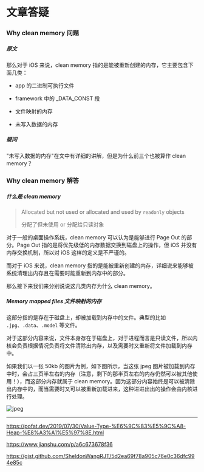 # 文章答疑

### Why clean memory 问题

##### 原文

那么对于 iOS 来说，clean memory 指的是能被重新创建的内存，它主要包含下面几类：

- app 的二进制可执行文件

- framework 中的 _DATA_CONST 段

- 文件映射的内存

- 未写入数据的内存

##### 疑问

"未写入数据的内存"在文中有详细的讲解，但是为什么前三个也被算作 clean memory？

### Why clean memory 解答

##### 什么是 clean memory

> Allocated but not used or allocated and used by `readonly` objects
>
> 分配了但未使用 or 分配给只读对象

对于一般的桌面操作系统，clean memory 可以认为是能够进行 Page Out 的部分。Page Out 指的是将优先级低的内存数据交换到磁盘上的操作，但 iOS 并没有内存交换机制，所以对 iOS 这样的定义是不严谨的。

而对于 iOS 来说，clean memory 指的是能被重新创建的内存，详细说来能够被系统清理出内存且在需要时能重新到内存中的部分。

那么接下来我们来分别说说这几类内存为什么 clean memory。

##### Memory mapped files 文件映射的内存

这部分指的是存在于磁盘上，却被加载到内存中的文件。典型的比如 `.jpg`、`.data`、`.model` 等文件。

对于这部分内容来说，文件本身存在于磁盘上，对于进程而言是只读文件，所以内核会负责根据情况负责将文件清除出内存，以及需要时又重新将文件加载到内存中。

如果我们以一张 50kb 的图片为例，如下图所示，当这张 jpeg 图片被加载到内存中时，会占三页半左右的内存（注意，剩下的那半页左右的内存仍然可以被其他使用！），而这部分内存就属于 clean memory。因为这部分内容始终是可以被清除出内存中的，而当需要时又可以被重新加载进来，这种进进出出的操作会由内核进行处理。

![jpeg](/Users/rickey/Desktop/Swift/Rickey-iOS-Notes/backups/MemoryRenderQA/jpeg.png)













----

https://pofat.dev/2019/07/30/Value-Type-%E6%9C%83%E5%9C%A8-Heap-%E8%A3%A1%E5%97%8E.html

https://www.jianshu.com/p/a6c673678f36

https://gist.github.com/SheldonWangRJT/5d2ea69f78a905c76e0c36dfc994e85c